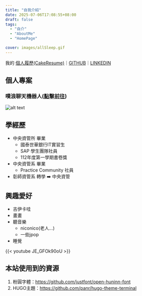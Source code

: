 ```yaml
---
title: "自我介紹"
date: 2025-07-06T17:08:55+08:00
draft: false
tags:
  - "自介"
  - "AboutMe"
  - "HomePage"

cover: images/allSleep.gif
---
```

<!--more-->

我的 [個人履歷(CakeResume)](https://www.cake.me/s--Qbettfics_-JPjhzuDgiCg--/kinako890419)｜[GITHUB](https://github.com/kinako890419)｜[LINKEDIN](https://www.linkedin.com/in/%E5%AE%A5%E6%B1%9D-%E9%99%B3-56b327234/)

## 個人專案

### 噗浪聊天機器人([點擊前往](https://www.plurk.com/hotwaterbot))

![alt text](/blog/images/image.png)


## 學經歷

- 中央資管所 畢業
  - 國泰世華銀行IT實習生
  - SAP 學生團隊社員
  - 112年度第一學期書卷獎
- 中央資管系 畢業
  - Practice Community 社員
- 彰師資管系 轉學 ➡️ 中央資管

## 興趣愛好

- 吉伊卡哇
- 畫畫
- 聽音樂
  - niconico(老人...)
  - 一些jpop
- 睡覺

{{< youtube JE_GFOk90oU >}}

## 本站使用到的資源

1. 粉圓字體：https://github.com/justfont/open-huninn-font
2. HUGO主題：https://github.com/panr/hugo-theme-terminal